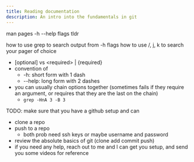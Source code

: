 ```yaml
---
title: Reading documentation
description: An intro into the fundamentals in git
---
```


man pages
-h --help flags
tldr

how to use grep to search output from -h flags
how to use /, j, k to search your pager of choice

* \[optional\] vs \<required\> | \{required\}
* convention of
    * -h: short form with 1 dash
    * --help: long form with 2 dashes
* you can usually chain options together (sometimes fails if they require an argument, or requires that they are the last on the chain)
    * `grep -HnA 3 -B 3`

TODO: make sure that you have a github setup and can
* clone a repo
* push to a repo
    * both prob need ssh keys or maybe username and password
* review the absolute basics of git (clone add commit push)
* if you need any help, reach out to me and I can get you setup, and send you some videos for reference

